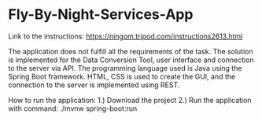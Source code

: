 # Fly-By-Night-Services-App

Link to the instructions:
https://ningom.tripod.com/instructions2613.html

The application does not fulfill all the requirements of the task. The solution is implemented for the Data Conversion Tool, user interface and connection to the server via API.
The programming language used is Java using the Spring Boot framework. HTML, CSS is used to create the GUI, and the connection to the server is implemented using REST.

How to run the application:
  1.) Download the project
  2.) Run the application with command: ./mvnw spring-boot:run
